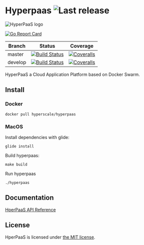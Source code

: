 Hyperpaas ![Last release](https://img.shields.io/github/release/hyperscale/hyperpaas.svg) 
=========

![HyperPaaS logo](https://cdn.rawgit.com/hyperscale/hyperpaas/master/_resources/hyperpaas.svg "HyperPaaS logo")


[![Go Report Card](https://goreportcard.com/badge/github.com/hyperscale/hyperpaas)](https://goreportcard.com/report/github.com/hyperscale/hyperpaas)

| Branch  | Status | Coverage |
|---------|--------|----------|
| master  | [![Build Status](https://img.shields.io/travis/hyperscale/hyperpaas/master.svg)](https://travis-ci.org/hyperscale/hyperpaas) | [![Coveralls](https://img.shields.io/coveralls/hyperscale/hyperpaas/master.svg)](https://coveralls.io/github/hyperscale/hyperpaas?branch=master) |
| develop | [![Build Status](https://img.shields.io/travis/hyperscale/hyperpaas/develop.svg)](https://travis-ci.org/hyperscale/hyperpaas) | [![Coveralls](https://img.shields.io/coveralls/hyperscale/hyperpaas/develop.svg)](https://coveralls.io/github/hyperscale/hyperpaas?branch=develop) |

HyperPaaS a Cloud Application Platform based on Docker Swarm.

Install
-------

### Docker

```shell
docker pull hyperscale/hyperpaas
```

### MacOS

Install dependencies with glide:
```shell
glide install
```

Build hyperpaas:
```shell
make build
```

Run hyperpaas
```shell
./hyperpaas
```

Documentation
-------------

[HperPaaS API Reference](https://hyperscale.github.io/hyperpaas/)

License
-------

HperPaaS is licensed under [the MIT license](LICENSE.md).
